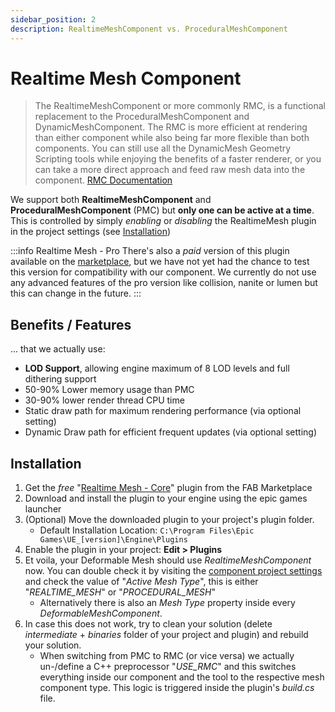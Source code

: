 ```yaml
---
sidebar_position: 2
description: RealtimeMeshComponent vs. ProceduralMeshComponent
---
```


# Realtime Mesh Component

> The RealtimeMeshComponent or more commonly RMC, is a functional replacement to the ProceduralMeshComponent and DynamicMeshComponent. The RMC is more efficient at rendering than either component while also being far more flexible than both components. You can still use all the DynamicMesh Geometry Scripting tools while enjoying the benefits of a faster renderer, or you can take a more direct approach and feed raw mesh data into the component.
[RMC Documentation](https://rmc.triaxis.games/)

We support both **RealtimeMeshComponent** and **ProceduralMeshComponent** (PMC) but **only one can be active at a time**. This is controlled by simply _enabling_ or _disabling_ the RealtimeMesh plugin in the project settings (see [Installation](#installation))

:::info Realtime Mesh - Pro
There's also a *paid* version of this plugin available on the [marketplace](https://fab.com/s/7fca9ae43580), but we have not yet had the chance to test this version for compatibility with our component. We currently do not use any advanced features of the pro version like collision, nanite or lumen but this can change in the future.
:::

## Benefits / Features

... that we actually use:

- **LOD Support**, allowing engine maximum of 8 LOD levels and full dithering support
- 50-90% Lower memory usage than PMC
- 30-90% lower render thread CPU time
- Static draw path for maximum rendering performance (via optional setting)
- Dynamic Draw path for efficient frequent updates (via optional setting)

## Installation

1. Get the *free* "[Realtime Mesh - Core](https://fab.com/s/41804ec36805)" plugin from the FAB Marketplace
2. Download and install the plugin to your engine using the epic games launcher
3. (Optional) Move the downloaded plugin to your project's plugin folder.
    - Default Installation Location: ``C:\Program Files\Epic Games\UE_[version]\Engine\Plugins``
4. Enable the plugin in your project: **Edit > Plugins**
5. Et voila, your Deformable Mesh should use *RealtimeMeshComponent* now. You can double check it by visiting the [component project settings](./configuration.md) and check the value of "_Active Mesh Type_", this is either "_REALTIME_MESH_" or "_PROCEDURAL_MESH_"
    - Alternatively there is also an _Mesh Type_ property inside every *DeformableMeshComponent*.
6. In case this does not work, try to clean your solution (delete _intermediate_ + _binaries_ folder of your project and plugin) and rebuild your solution. 
    - When switching from PMC to RMC (or vice versa) we actually un-/define a C++ preprocessor "_USE\_RMC_" and this switches everything inside our component and the tool to the respective mesh component type. This logic is triggered inside the plugin's _build.cs_ file.